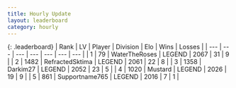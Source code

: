 ```yaml
---
title: Hourly Update
layout: leaderboard
category: hourly
---
```


{: .leaderboard}
| Rank | LV | Player | Division | Elo | Wins | Losses |
| --- | --- | --- | --- | --- | --- | --- |
| <span data-change="0">1</span> | 79 | <span title="ID: 773086">WaterTheRoses</span> | LEGEND | <span data-change="0">2067</span> | <span data-change="0">31</span> | <span data-change="0">9</span> |
| <span data-change="0">2</span> | 1482 | <span title="ID: 402846">RefractedSktima</span> | LEGEND | <span data-change="9">2061</span> | <span data-change="2">22</span> | <span data-change="0">8</span> |
| <span data-change="0">3</span> | 1358 | <span title="ID: 694036">Darkim27</span> | LEGEND | <span data-change="5">2052</span> | <span data-change="1">23</span> | <span data-change="0">5</span> |
| <span data-change="0">4</span> | 1020 | <span title="ID: 611082">Mustard</span> | LEGEND | <span data-change="0">2026</span> | <span data-change="0">19</span> | <span data-change="0">9</span> |
| <span data-change="0">5</span> | 861 | <span title="ID: 188640">Supportname765</span> | LEGEND | <span data-change="0">2016</span> | <span data-change="0">7</span> | <span data-change="0">1</span> |